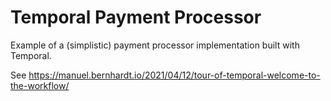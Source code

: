 # Temporal Payment Processor

Example of a (simplistic) payment processor implementation built with Temporal.

See https://manuel.bernhardt.io/2021/04/12/tour-of-temporal-welcome-to-the-workflow/

